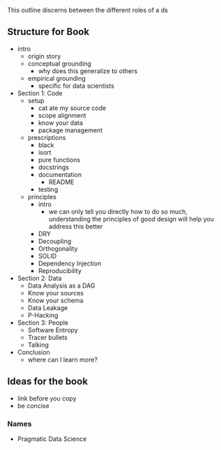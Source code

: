 This outline discerns between the different roles of a ds
## Structure for Book

- intro
	- origin story
	- conceptual grounding
		- why does this generalize to others
	- empirical grounding
		- specific for data scientists
- Section 1: Code
	- setup
		- cat ate my source code
		- scope alignment
		- know your data
		- package management
	- prescriptions
		- black
		- isort
		- pure functions
		- docstrings
		- documentation
			- README
		- testing
	- principles
		- intro
			- we can only tell you directly how to do so much, understanding the principles of good design will help you address this better
		- DRY
		- Decoupling
		- Orthogonality
		- SOLID
		- Dependency Injection
		- Reproducibility
- Section 2: Data
	- Data Analysis as a DAG
	- Know your sources
	- Know your schema
	- Data Leakage
	- P-Hacking
- Section 3: People
	- Software Entropy
	- Tracer bullets
	- Talking
- Conclusion
	- where can I learn more?


## Ideas for the book
- link before you copy
- be concise


### Names
- Pragmatic Data Science
